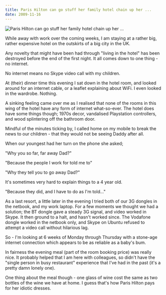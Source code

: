 ```yaml
---
title: Paris Hilton can go stuff her family hotel chain up her ...
date: 2009-11-16
---
```


![Paris Hilton can go stuff her family hotel chain up her ...](https://source.unsplash.com/s9CC2SKySJM/1600x900)

While away with work over the coming weeks, I am staying at a rather big, rather expensive hotel on the outskirts of a big city in the UK.

Any novelty that might have been had through "living in the hotel" has been destroyed before the end of the first night. It all comes down to one thing - no internet.

No internet means no Skype video call with my children.

At (their) dinner time this evening I sat down in the hotel room, and looked around for an internet cable, or a leaflet explaining about WiFi. I even looked in the wardrobe. Nothing.

A sinking feeling came over me as I realised that none of the rooms in this wing of the hotel have any form of internet what-so-ever. The hotel does have some things though; 1970s decor, vandalised Playstation controllers, and wood splintering off the bathroom door.

Mindful of the minutes ticking by, I called home on my mobile to break the news to our children - that they would not be seeing Daddy after all.

When our youngest had her turn on the phone she asked;

"Why you so far, far away Dad?"

"Because the people I work for told me to"

"Why they tell you to go away Dad?"

It's sometimes very hard to explain things to a 4 year old.

"Because they did, and I have to do as I'm told..."

As a last resort, a little later in the evening I tried both of our 3G dongles in the netbook, and my work laptop. For a few moments we thought we had a solution; the BT dongle gave a steady 3G signal, and video worked in Skype. It then ground to a halt, and hasn't worked since. The Vodafone dongle worked in the netbook only, and Skype on Ubuntu refused to attempt a video call without hilarious lag.

So - I'm looking at 6 weeks of Monday through Thursday with a stone-age internet connection which appears to be as reliable as a baby's bum.

In fairness the evening meal (part of the room booking price) was really nice. It probably helped that I am here with colleagues, so didn't have the "single person in busy restaurant" experience that I've had in the past (it's a pretty damn lonely one).

One thing about the meal though - one glass of wine cost the same as two bottles of the wine we have at home. I guess that's how Paris Hilton pays for her idiotic dresses.